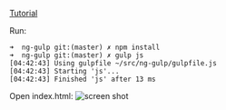 [Tutorial](https://medium.com/@dickeyxxx/best-practices-for-building-angular-js-apps-266c1a4a6917#.mlj5qrlwv)

Run:
```
➜  ng-gulp git:(master) ✗ npm install
➜  ng-gulp git:(master) ✗ gulp js
[04:42:43] Using gulpfile ~/src/ng-gulp/gulpfile.js
[04:42:43] Starting 'js'...
[04:42:43] Finished 'js' after 13 ms
```

Open index.html:
![screen shot](https://cloud.githubusercontent.com/assets/503436/17509999/d5c3488e-5dea-11e6-8430-69e167498b6c.gif)

